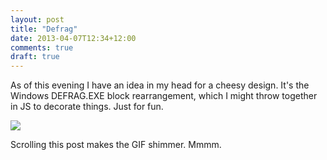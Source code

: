 ```yaml
---
layout: post
title: "Defrag"
date: 2013-04-07T12:34+12:00
comments: true
draft: true
---
```


As of this evening I have an idea in my head for a cheesy design. It's the Windows DEFRAG.EXE block rearrangement, which I might throw together in JS to decorate things. Just for fun.

<img src="/images/defrag.gif" />

Scrolling this post makes the GIF shimmer. Mmmm.
